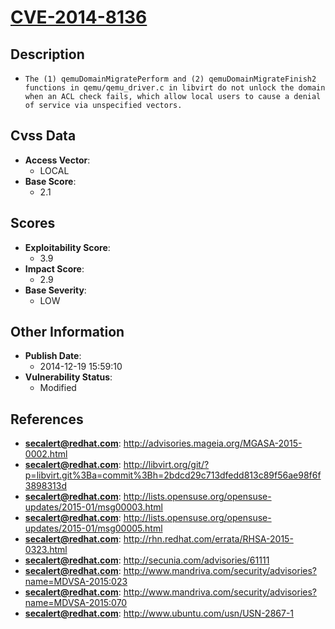 
# [CVE-2014-8136](https://cve.mitre.org/cgi-bin/cvename.cgi?name=CVE-2014-8136)

## Description

- `The (1) qemuDomainMigratePerform and (2) qemuDomainMigrateFinish2 functions in qemu/qemu_driver.c in libvirt do not unlock the domain when an ACL check fails, which allow local users to cause a denial of service via unspecified vectors.`

## Cvss Data

- **Access Vector**:
  - LOCAL
- **Base Score**:
  - 2.1

## Scores

- **Exploitability Score**:
  - 3.9
- **Impact Score**:
  - 2.9
- **Base Severity**:
  - LOW

## Other Information

- **Publish Date**:
  - 2014-12-19 15:59:10
- **Vulnerability Status**:
  - Modified

## References

- **secalert@redhat.com**: http://advisories.mageia.org/MGASA-2015-0002.html
- **secalert@redhat.com**: http://libvirt.org/git/?p=libvirt.git%3Ba=commit%3Bh=2bdcd29c713dfedd813c89f56ae98f6f3898313d
- **secalert@redhat.com**: http://lists.opensuse.org/opensuse-updates/2015-01/msg00003.html
- **secalert@redhat.com**: http://lists.opensuse.org/opensuse-updates/2015-01/msg00005.html
- **secalert@redhat.com**: http://rhn.redhat.com/errata/RHSA-2015-0323.html
- **secalert@redhat.com**: http://secunia.com/advisories/61111
- **secalert@redhat.com**: http://www.mandriva.com/security/advisories?name=MDVSA-2015:023
- **secalert@redhat.com**: http://www.mandriva.com/security/advisories?name=MDVSA-2015:070
- **secalert@redhat.com**: http://www.ubuntu.com/usn/USN-2867-1
